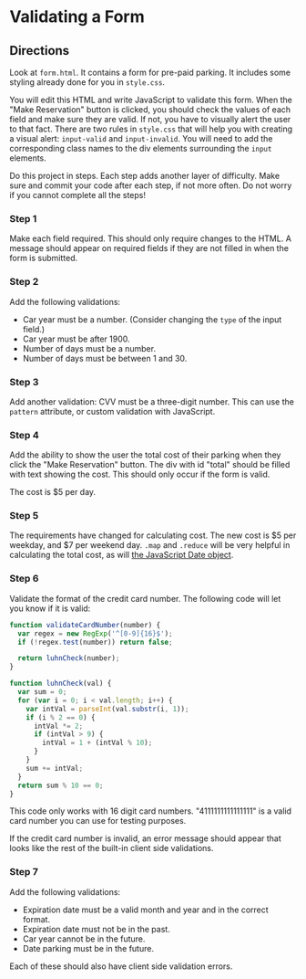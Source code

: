 # Validating a Form

## Directions

Look at `form.html`. It contains a form for pre-paid parking. It includes some styling already done for you in `style.css`.

You will edit this HTML and write JavaScript to validate this form. When the "Make Reservation" button is clicked, you should check the values of each field and make sure they are valid. If not, you have to visually alert the user to that fact. There are two rules in `style.css` that will help you with creating a visual alert: `input-valid` and `input-invalid`. You will need to add the corresponding class names to the div elements surrounding the `input` elements.

Do this project in steps. Each step adds another layer of difficulty. Make sure and commit your code after each step, if not more often. Do not worry if you cannot complete all the steps!

### Step 1

Make each field required. This should only require changes to the HTML. A message should appear on required fields if they are not filled in when the form is submitted.

### Step 2

Add the following validations:

- Car year must be a number. (Consider changing the `type` of the input field.)
- Car year must be after 1900.
- Number of days must be a number.
- Number of days must be between 1 and 30.

### Step 3

Add another validation: CVV must be a three-digit number. This can use the `pattern` attribute, or custom validation with JavaScript.

### Step 4

Add the ability to show the user the total cost of their parking when they click the "Make Reservation" button. The div with id "total" should be filled with text showing the cost. This should only occur if the form is valid.

The cost is $5 per day.

### Step 5

The requirements have changed for calculating cost. The new cost is $5 per weekday, and $7 per weekend day. `.map` and `.reduce` will be very helpful in calculating the total cost, as will [the JavaScript Date object](https://css-tricks.com/everything-you-need-to-know-about-date-in-javascript/).

### Step 6

Validate the format of the credit card number. The following code will let you know if it is valid:

```js
function validateCardNumber(number) {
  var regex = new RegExp('^[0-9]{16}$');
  if (!regex.test(number)) return false;

  return luhnCheck(number);
}

function luhnCheck(val) {
  var sum = 0;
  for (var i = 0; i < val.length; i++) {
    var intVal = parseInt(val.substr(i, 1));
    if (i % 2 == 0) {
      intVal *= 2;
      if (intVal > 9) {
        intVal = 1 + (intVal % 10);
      }
    }
    sum += intVal;
  }
  return sum % 10 == 0;
}
```

This code only works with 16 digit card numbers. "4111111111111111" is a valid card number you can use for testing purposes.

If the credit card number is invalid, an error message should appear that looks like the rest of the built-in client side validations.

### Step 7

Add the following validations:

- Expiration date must be a valid month and year and in the correct format.
- Expiration date must not be in the past.
- Car year cannot be in the future.
- Date parking must be in the future.

Each of these should also have client side validation errors.
